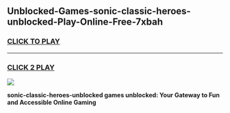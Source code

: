 
## Unblocked-Games-sonic-classic-heroes-unblocked-Play-Online-Free-7xbah
<h3>
<a href="https://premium76.site?title=sonic-classic-heroes-unblocked&ref=26A">CLICK TO PLAY</a></h3>
<hr>

<h3>
<a href="https://premium76.site?title=sonic-classic-heroes-unblocked&ref=26A">CLICK 2 PLAY</a>
  
</h3>

<a href="https://premium76.site?title=sonic-classic-heroes-unblocked&ref=26A"><img src="https://clearcache.store/games.png"></a>


**sonic-classic-heroes-unblocked games unblocked: Your Gateway to Fun and Accessible Online Gaming**

